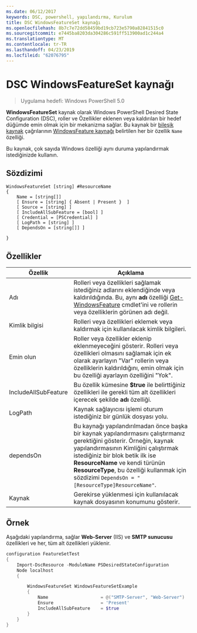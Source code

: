 ```yaml
---
ms.date: 06/12/2017
keywords: DSC, powershell, yapılandırma, Kurulum
title: DSC WindowsFeatureSet kaynağı
ms.openlocfilehash: 8b7c7e72dd58459bd19cb723e5790a82841515c0
ms.sourcegitcommit: e7445ba8203da304286c591ff513900ad1c244a4
ms.translationtype: MT
ms.contentlocale: tr-TR
ms.lasthandoff: 04/23/2019
ms.locfileid: "62076795"
---
```

# <a name="dsc-windowsfeatureset-resource"></a>DSC WindowsFeatureSet kaynağı

> Uygulama hedefi: Windows PowerShell 5.0

**WindowsFeatureSet** kaynak olarak Windows PowerShell Desired State Configuration (DSC), roller ve Özellikler eklenen veya kaldırılan bir hedef düğümde emin olmak için bir mekanizma sağlar.
Bu kaynak bir [bileşik kaynak](../../../resources/authoringResourceComposite.md) çağrılarının [WindowsFeature kaynağı](windowsfeatureResource.md) belirtilen her bir özellik `Name` özelliği.

Bu kaynak, çok sayıda Windows özelliği aynı duruma yapılandırmak istediğinizde kullanın.

## <a name="syntax"></a>Sözdizimi

```
WindowsFeatureSet [string] #ResourceName
{
    Name = [string[]]
    [ Ensure = [string] { Absent | Present }  ]
    [ Source = [string] ]
    [ IncludeAllSubFeature = [bool] ]
    [ Credential = [PSCredential] ]
    [ LogPath = [string] ]
    [ DependsOn = [string[]] ]

}
```

## <a name="properties"></a>Özellikler

|  Özellik  |  Açıklama   |
|---|---|
| Adı| Rolleri veya özellikleri sağlamak istediğiniz adlarını eklendiğinde veya kaldırıldığında. Bu, aynı **adı** özelliği [Get-WindowsFeature](https://technet.microsoft.com/en-us/library/jj205469.aspx) cmdlet'ini ve rollerin veya özelliklerin görünen adı değil.|
| Kimlik bilgisi| Rolleri veya özellikleri eklemek veya kaldırmak için kullanılacak kimlik bilgileri.|
| Emin olun| Roller veya özellikler eklenip eklenmeyeceğini gösterir. Rolleri veya özellikleri olmasını sağlamak için ek olarak ayarlayın "Var" rollerin veya özelliklerin kaldırıldığını, emin olmak için bu özelliği ayarlayın özelliğini "Yok".|
| IncludeAllSubFeature| Bu özellik kümesine **$true** ile belirttiğiniz özellikleri ile gerekli tüm alt özellikleri içerecek şekilde **adı** özelliği.|
| LogPath| Kaynak sağlayıcısı işlemi oturum istediğiniz bir günlük dosyası yolu.|
| dependsOn| Bu kaynağı yapılandırılmadan önce başka bir kaynak yapılandırmasını çalıştırmanız gerektiğini gösterir. Örneğin, kaynak yapılandırmasının Kimliğini çalıştırmak istediğiniz bir blok betik ilk ise __ResourceName__ ve kendi türünün __ResourceType__, bu özelliği kullanmak için sözdizimi `DependsOn = "[ResourceType]ResourceName"`.|
| Kaynak| Gerekirse yüklenmesi için kullanılacak kaynak dosyasının konumunu gösterir.|

## <a name="example"></a>Örnek

Aşağıdaki yapılandırma, sağlar **Web-Server** (IIS) ve **SMTP sunucusu** özellikleri ve her, tüm alt özellikleri yüklenir.

```powershell
configuration FeatureSetTest
{
    Import-DscResource -ModuleName PSDesiredStateConfiguration
    Node localhost
    {

        WindowsFeatureSet WindowsFeatureSetExample
        {
            Name                    = @("SMTP-Server", "Web-Server")
            Ensure                  = 'Present'
            IncludeAllSubFeature    = $true
        }
    }
}
```
